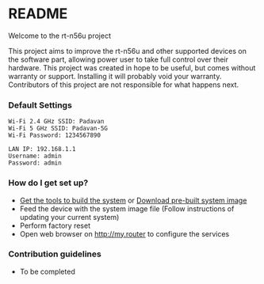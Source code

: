# README #

Welcome to the rt-n56u project

This project aims to improve the rt-n56u and other supported devices on the software part, allowing power user to take full control over their hardware.
This project was created in hope to be useful, but comes without warranty or support. Installing it will probably void your warranty. 
Contributors of this project are not responsible for what happens next.

### Default Settings ###

```
Wi-Fi 2.4 GHz SSID: Padavan
Wi-Fi 5 GHz SSID: Padavan-5G
Wi-Fi Password: 1234567890

LAN IP: 192.168.1.1
Username: admin
Password: admin
```

### How do I get set up? ###

* [Get the tools to build the system](https://bitbucket.org/padavan/rt-n56u/wiki/EN/HowToMakeFirmware) or [Download pre-built system image](https://bitbucket.org/padavan/rt-n56u/downloads)
* Feed the device with the system image file (Follow instructions of updating your current system)
* Perform factory reset
* Open web browser on http://my.router to configure the services

### Contribution guidelines ###

* To be completed
